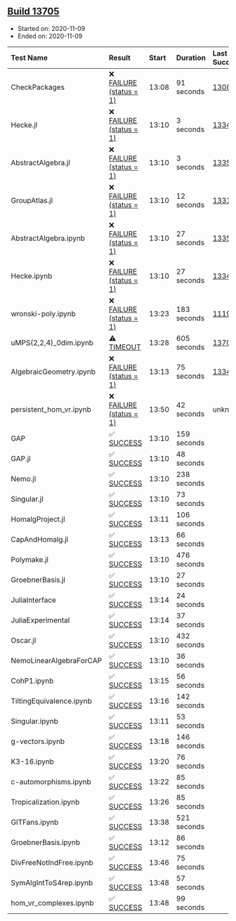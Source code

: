 ## [Build 13705](https://oscarci.mathematik.uni-kl.de/job/oscar/13705/)

* Started on: 2020-11-09
* Ended on: 2020-11-09

| Test Name    | Result | Start | Duration | Last Success | First Failure |
|:-------------|:-------|:------|:---------|:-------------|:--------------|
| CheckPackages | ❌ [FAILURE (status = 1)](https://oscarci.mathematik.uni-kl.de/job/oscar/13705/artifact/logs/build-13705/CheckPackages.log) | 13:08 | 91 seconds | [13085](https://oscarci.mathematik.uni-kl.de/job/oscar/13085/) | [13086](https://oscarci.mathematik.uni-kl.de/job/oscar/13086/) |
| Hecke.jl | ❌ [FAILURE (status = 1)](https://oscarci.mathematik.uni-kl.de/job/oscar/13705/artifact/logs/build-13705/Hecke.jl.log) | 13:10 | 3 seconds | [13341](https://oscarci.mathematik.uni-kl.de/job/oscar/13341/) | [13342](https://oscarci.mathematik.uni-kl.de/job/oscar/13342/) |
| AbstractAlgebra.jl | ❌ [FAILURE (status = 1)](https://oscarci.mathematik.uni-kl.de/job/oscar/13705/artifact/logs/build-13705/AbstractAlgebra.jl.log) | 13:10 | 3 seconds | [13355](https://oscarci.mathematik.uni-kl.de/job/oscar/13355/) | [13356](https://oscarci.mathematik.uni-kl.de/job/oscar/13356/) |
| GroupAtlas.jl | ❌ [FAILURE (status = 1)](https://oscarci.mathematik.uni-kl.de/job/oscar/13705/artifact/logs/build-13705/GroupAtlas.jl.log) | 13:10 | 12 seconds | [13311](https://oscarci.mathematik.uni-kl.de/job/oscar/13311/) | [13312](https://oscarci.mathematik.uni-kl.de/job/oscar/13312/) |
| AbstractAlgebra.ipynb | ❌ [FAILURE (status = 1)](https://oscarci.mathematik.uni-kl.de/job/oscar/13705/artifact/logs/build-13705/AbstractAlgebra.ipynb.log) | 13:10 | 27 seconds | [13355](https://oscarci.mathematik.uni-kl.de/job/oscar/13355/) | [13356](https://oscarci.mathematik.uni-kl.de/job/oscar/13356/) |
| Hecke.ipynb | ❌ [FAILURE (status = 1)](https://oscarci.mathematik.uni-kl.de/job/oscar/13705/artifact/logs/build-13705/Hecke.ipynb.log) | 13:10 | 27 seconds | [13341](https://oscarci.mathematik.uni-kl.de/job/oscar/13341/) | [13342](https://oscarci.mathematik.uni-kl.de/job/oscar/13342/) |
| wronski-poly.ipynb | ❌ [FAILURE (status = 1)](https://oscarci.mathematik.uni-kl.de/job/oscar/13705/artifact/logs/build-13705/wronski-poly.ipynb.log) | 13:23 | 183 seconds | [11192](https://oscarci.mathematik.uni-kl.de/job/oscar/11192/) | [11193](https://oscarci.mathematik.uni-kl.de/job/oscar/11193/) |
| uMPS(2,2,4)_0dim.ipynb | ⚠ [TIMEOUT](https://oscarci.mathematik.uni-kl.de/job/oscar/13705/artifact/logs/build-13705/uMPS-2-2-4-_0dim.ipynb.log) | 13:28 | 605 seconds | [13704](https://oscarci.mathematik.uni-kl.de/job/oscar/13704/) | [13705](https://oscarci.mathematik.uni-kl.de/job/oscar/13705/) |
| AlgebraicGeometry.ipynb | ❌ [FAILURE (status = 1)](https://oscarci.mathematik.uni-kl.de/job/oscar/13705/artifact/logs/build-13705/AlgebraicGeometry.ipynb.log) | 13:13 | 75 seconds | [13341](https://oscarci.mathematik.uni-kl.de/job/oscar/13341/) | [13342](https://oscarci.mathematik.uni-kl.de/job/oscar/13342/) |
| persistent_hom_vr.ipynb | ❌ [FAILURE (status = 1)](https://oscarci.mathematik.uni-kl.de/job/oscar/13705/artifact/logs/build-13705/persistent_hom_vr.ipynb.log) | 13:50 | 42 seconds | unknown | unknown |
| GAP | ✅ [SUCCESS](https://oscarci.mathematik.uni-kl.de/job/oscar/13705/artifact/logs/build-13705/GAP.log) | 13:10 | 159 seconds |  |  |
| GAP.jl | ✅ [SUCCESS](https://oscarci.mathematik.uni-kl.de/job/oscar/13705/artifact/logs/build-13705/GAP.jl.log) | 13:10 | 48 seconds |  |  |
| Nemo.jl | ✅ [SUCCESS](https://oscarci.mathematik.uni-kl.de/job/oscar/13705/artifact/logs/build-13705/Nemo.jl.log) | 13:10 | 238 seconds |  |  |
| Singular.jl | ✅ [SUCCESS](https://oscarci.mathematik.uni-kl.de/job/oscar/13705/artifact/logs/build-13705/Singular.jl.log) | 13:10 | 73 seconds |  |  |
| HomalgProject.jl | ✅ [SUCCESS](https://oscarci.mathematik.uni-kl.de/job/oscar/13705/artifact/logs/build-13705/HomalgProject.jl.log) | 13:11 | 106 seconds |  |  |
| CapAndHomalg.jl | ✅ [SUCCESS](https://oscarci.mathematik.uni-kl.de/job/oscar/13705/artifact/logs/build-13705/CapAndHomalg.jl.log) | 13:13 | 66 seconds |  |  |
| Polymake.jl | ✅ [SUCCESS](https://oscarci.mathematik.uni-kl.de/job/oscar/13705/artifact/logs/build-13705/Polymake.jl.log) | 13:10 | 476 seconds |  |  |
| GroebnerBasis.jl | ✅ [SUCCESS](https://oscarci.mathematik.uni-kl.de/job/oscar/13705/artifact/logs/build-13705/GroebnerBasis.jl.log) | 13:10 | 27 seconds |  |  |
| JuliaInterface | ✅ [SUCCESS](https://oscarci.mathematik.uni-kl.de/job/oscar/13705/artifact/logs/build-13705/JuliaInterface.log) | 13:14 | 24 seconds |  |  |
| JuliaExperimental | ✅ [SUCCESS](https://oscarci.mathematik.uni-kl.de/job/oscar/13705/artifact/logs/build-13705/JuliaExperimental.log) | 13:14 | 37 seconds |  |  |
| Oscar.jl | ✅ [SUCCESS](https://oscarci.mathematik.uni-kl.de/job/oscar/13705/artifact/logs/build-13705/Oscar.jl.log) | 13:10 | 432 seconds |  |  |
| NemoLinearAlgebraForCAP | ✅ [SUCCESS](https://oscarci.mathematik.uni-kl.de/job/oscar/13705/artifact/logs/build-13705/NemoLinearAlgebraForCAP.log) | 13:10 | 36 seconds |  |  |
| CohP1.ipynb | ✅ [SUCCESS](https://oscarci.mathematik.uni-kl.de/job/oscar/13705/artifact/logs/build-13705/CohP1.ipynb.log) | 13:15 | 56 seconds |  |  |
| TiltingEquivalence.ipynb | ✅ [SUCCESS](https://oscarci.mathematik.uni-kl.de/job/oscar/13705/artifact/logs/build-13705/TiltingEquivalence.ipynb.log) | 13:16 | 142 seconds |  |  |
| Singular.ipynb | ✅ [SUCCESS](https://oscarci.mathematik.uni-kl.de/job/oscar/13705/artifact/logs/build-13705/Singular.ipynb.log) | 13:11 | 53 seconds |  |  |
| g-vectors.ipynb | ✅ [SUCCESS](https://oscarci.mathematik.uni-kl.de/job/oscar/13705/artifact/logs/build-13705/g-vectors.ipynb.log) | 13:18 | 146 seconds |  |  |
| K3-16.ipynb | ✅ [SUCCESS](https://oscarci.mathematik.uni-kl.de/job/oscar/13705/artifact/logs/build-13705/K3-16.ipynb.log) | 13:20 | 76 seconds |  |  |
| c-automorphisms.ipynb | ✅ [SUCCESS](https://oscarci.mathematik.uni-kl.de/job/oscar/13705/artifact/logs/build-13705/c-automorphisms.ipynb.log) | 13:22 | 85 seconds |  |  |
| Tropicalization.ipynb | ✅ [SUCCESS](https://oscarci.mathematik.uni-kl.de/job/oscar/13705/artifact/logs/build-13705/Tropicalization.ipynb.log) | 13:26 | 85 seconds |  |  |
| GITFans.ipynb | ✅ [SUCCESS](https://oscarci.mathematik.uni-kl.de/job/oscar/13705/artifact/logs/build-13705/GITFans.ipynb.log) | 13:38 | 521 seconds |  |  |
| GroebnerBasis.ipynb | ✅ [SUCCESS](https://oscarci.mathematik.uni-kl.de/job/oscar/13705/artifact/logs/build-13705/GroebnerBasis.ipynb.log) | 13:12 | 86 seconds |  |  |
| DivFreeNotIndFree.ipynb | ✅ [SUCCESS](https://oscarci.mathematik.uni-kl.de/job/oscar/13705/artifact/logs/build-13705/DivFreeNotIndFree.ipynb.log) | 13:46 | 75 seconds |  |  |
| SymAlgIntToS4rep.ipynb | ✅ [SUCCESS](https://oscarci.mathematik.uni-kl.de/job/oscar/13705/artifact/logs/build-13705/SymAlgIntToS4rep.ipynb.log) | 13:48 | 57 seconds |  |  |
| hom_vr_complexes.ipynb | ✅ [SUCCESS](https://oscarci.mathematik.uni-kl.de/job/oscar/13705/artifact/logs/build-13705/hom_vr_complexes.ipynb.log) | 13:48 | 99 seconds |  |  |
